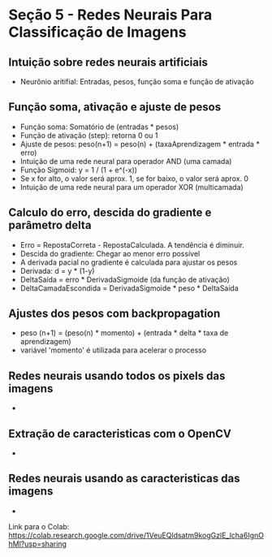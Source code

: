 # Seção 5 - Redes Neurais Para Classificação de Imagens

## Intuição sobre redes neurais artificiais
- Neurônio aritifial: Entradas, pesos, função soma e função de ativação
## Função soma, ativação e ajuste de pesos
- Função soma: Somatório de (entradas * pesos)
- Função de ativação (step): retorna 0 ou 1
- Ajuste de pesos: peso(n+1) = peso(n) + (taxaAprendizagem * entrada * erro)
- Intuição de uma rede neural para operador AND (uma camada)
- Função Sigmoid: y = 1 / (1 + e^(-x))
- Se x for alto, o valor será aprox. 1, se for baixo, o valor será aprox. 0
- Intuição de uma rede neural para um operador XOR (multicamada)

## Calculo do erro, descida do gradiente e parâmetro delta
- Erro =  RepostaCorreta - RepostaCalculada. A tendência é diminuir.
- Descida do gradiente: Chegar ao menor erro possível
- A derivada pacial no gradiente é calculada para ajustar os pesos
- Derivada: d = y * (1-y)
- DeltaSaída = erro * DerivadaSigmoide (da função de ativação)
- DeltaCamadaEscondida = DerivadaSigmoide * peso * DeltaSaída

## Ajustes dos pesos com backpropagation
- peso (n+1) = (peso(n) * momento) + (entrada * delta * taxa de aprendizagem)
- variável 'momento' é utilizada para acelerar o processo

## Redes neurais usando todos os pixels das imagens
-

## Extração de caracteristicas com o OpenCV
-

## Redes neurais usando as caracteristicas das imagens
-


Link para o Colab: https://colab.research.google.com/drive/1VeuEQldsatm9kogGzlE_lcha6IgnOhMl?usp=sharing
